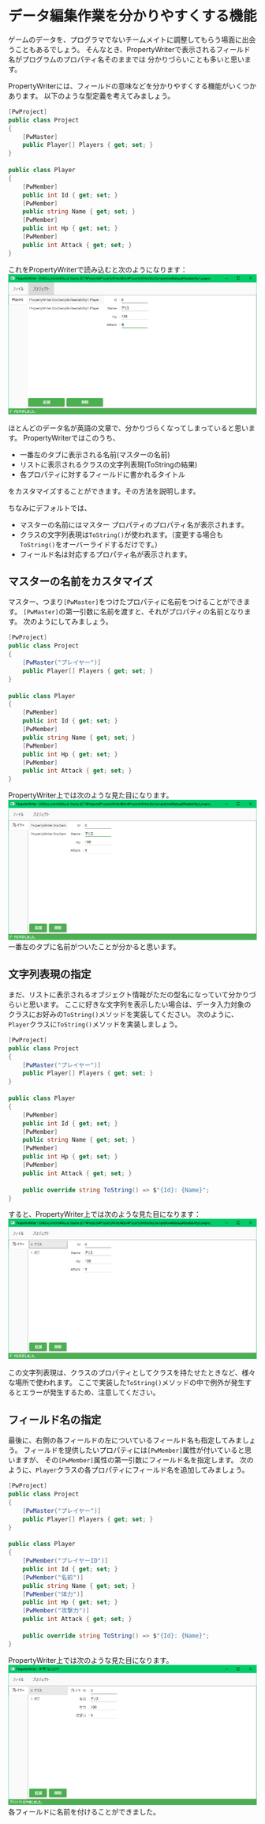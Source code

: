 # データ編集作業を分かりやすくする機能

ゲームのデータを、プログラマでないチームメイトに調整してもらう場面に出会うこともあるでしょう。
そんなとき、PropertyWriterで表示されるフィールド名がプログラムのプロパティ名そのままでは
分かりづらいことも多いと思います。

PropertyWriterには、フィールドの意味などを分かりやすくする機能がいくつかあります。
以下のような型定義を考えてみましょう。

```csharp
[PwProject]
public class Project
{
    [PwMaster]
    public Player[] Players { get; set; }
}

public class Player
{
    [PwMember]
    public int Id { get; set; }
    [PwMember]
    public string Name { get; set; }
    [PwMember]
    public int Hp { get; set; }
    [PwMember]
    public int Attack { get; set; }
}
```

これをPropertyWriterで読み込むと次のようになります：
![](img/Readability1.png)

ほとんどのデータ名が英語の文章で、分かりづらくなってしまっていると思います。
PropertyWriterではこのうち、

* 一番左のタブに表示される名前(マスターの名前)
* リストに表示されるクラスの文字列表現(ToStringの結果)
* 各プロパティに対するフィールドに書かれるタイトル

をカスタマイズすることができます。その方法を説明します。

ちなみにデフォルトでは、

* マスターの名前にはマスター プロパティのプロパティ名が表示されます。
* クラスの文字列表現は`ToString()`が使われます。（変更する場合も`ToString()`をオーバーライドするだけです。）
* フィールド名は対応するプロパティ名が表示されます。

## マスターの名前をカスタマイズ

マスター、つまり`[PwMaster]`をつけたプロパティに名前をつけることができます。
`[PwMaster]`の第一引数に名前を渡すと、それがプロパティの名前となります。
次のようにしてみましょう。

```csharp
[PwProject]
public class Project
{
    [PwMaster("プレイヤー")]
    public Player[] Players { get; set; }
}

public class Player
{
    [PwMember]
    public int Id { get; set; }
    [PwMember]
    public string Name { get; set; }
    [PwMember]
    public int Hp { get; set; }
    [PwMember]
    public int Attack { get; set; }
}
```

PropertyWriter上では次のような見た目になります。
![](img/Readability2.png)
一番左のタブに名前がついたことが分かると思います。

## 文字列表現の指定

まだ、リストに表示されるオブジェクト情報がただの型名になっていて分かりづらいと思います。
ここに好きな文字列を表示したい場合は、データ入力対象のクラスにお好みの`ToString()`メソッドを実装してください。
次のように、`Player`クラスに`ToString()`メソッドを実装しましょう。

```csharp
[PwProject]
public class Project
{
    [PwMaster("プレイヤー")]
    public Player[] Players { get; set; }
}

public class Player
{
    [PwMember]
    public int Id { get; set; }
    [PwMember]
    public string Name { get; set; }
    [PwMember]
    public int Hp { get; set; }
    [PwMember]
    public int Attack { get; set; }

    public override string ToString() => $"{Id}: {Name}";
}
```

すると、PropertyWriter上では次のような見た目になります：
![](img/Readability3.png)

この文字列表現は、クラスのプロパティとしてクラスを持たせたときなど、様々な場所で使われます。
ここで実装した`ToString()`メソッドの中で例外が発生するとエラーが発生するため、注意してください。

## フィールド名の指定

最後に、右側の各フィールドの左についているフィールド名も指定してみましょう。
フィールドを提供したいプロパティには`[PwMember]`属性が付いていると思いますが、
その`[PwMember]`属性の第一引数にフィールド名を指定します。
次のように、`Player`クラスの各プロパティにフィールド名を追加してみましょう。

```csharp
[PwProject]
public class Project
{
    [PwMaster("プレイヤー")]
    public Player[] Players { get; set; }
}

public class Player
{
    [PwMember("プレイヤーID")]
    public int Id { get; set; }
    [PwMember("名前")]
    public string Name { get; set; }
    [PwMember("体力")]
    public int Hp { get; set; }
    [PwMember("攻撃力")]
    public int Attack { get; set; }

    public override string ToString() => $"{Id}: {Name}";
}
```

PropertyWriter上では次のような見た目になります。
![](img/Readability4.png)
各フィールドに名前を付けることができました。